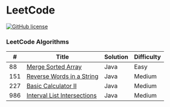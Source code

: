 # LeetCode
[![GitHub license](https://img.shields.io/github/license/mashape/apistatus.svg)](https://github.com/paweldolecinski/leetcode/blob/master/LICENSE.md)

### LeetCode Algorithms

| # | Title | Solution | Difficulty |
|---| ----- | -------- | ---------- |
| 88  | [Merge Sorted Array](https://leetcode.com/problems/merge-sorted-array/) | Java | Easy |
| 151 | [Reverse Words in a String](https://leetcode.com/problems/reverse-words-in-a-string/) | Java | Medium |
| 227 | [Basic Calculator II](https://leetcode.com/problems/basic-calculator-ii) | Java | Medium |
| 986 | [Interval List Intersections](https://leetcode.com/problems/interval-list-intersections) | Java | Medium |